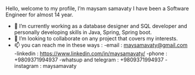  Hello, welcome to my profile, I’m maysam samavaty
 I have been a Software Engineer for almost 14 year.
- 🌱 I’m currently working as a database designer and SQL developer
  and personally developing skills in Java, Spring, Spring boot.
- 💞️ I’m looking to collaborate on any project that covers my interests.
- 📫 you can reach me in these ways :
-email : maysamavaty@gmail.com
-linkedin : https://www.linkedin.com/in/maysamavaty/
-phone : +9809371994937
-whatsup and telegram : +9809371994937
-instagram : maysamavaty

<!---
samy56k/samy56k is a ✨ special ✨ repository because its `README.md` (this file) appears on your GitHub profile.
You can click the Preview link to take a look at your changes.
--->
